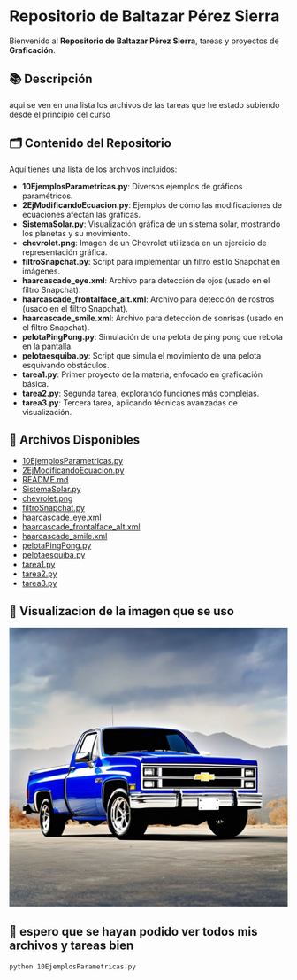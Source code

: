# Repositorio de Baltazar Pérez Sierra

Bienvenido al **Repositorio de Baltazar Pérez Sierra**, tareas y proyectos de **Graficación**. 

## 📚 Descripción

aqui se ven en  una lista los archivos de las tareas que he estado subiendo desde el principio del curso

## 🗂️ Contenido del Repositorio

Aquí tienes una lista de los archivos incluidos:

- **10EjemplosParametricas.py**: Diversos ejemplos de gráficos paramétricos.
- **2EjModificandoEcuacion.py**: Ejemplos de cómo las modificaciones de ecuaciones afectan las gráficas.
- **SistemaSolar.py**: Visualización gráfica de un sistema solar, mostrando los planetas y su movimiento.
- **chevrolet.png**: Imagen de un Chevrolet utilizada en un ejercicio de representación gráfica.
- **filtroSnapchat.py**: Script para implementar un filtro estilo Snapchat en imágenes.
- **haarcascade_eye.xml**: Archivo para detección de ojos (usado en el filtro Snapchat).
- **haarcascade_frontalface_alt.xml**: Archivo para detección de rostros (usado en el filtro Snapchat).
- **haarcascade_smile.xml**: Archivo para detección de sonrisas (usado en el filtro Snapchat).
- **pelotaPingPong.py**: Simulación de una pelota de ping pong que rebota en la pantalla.
- **pelotaesquiba.py**: Script que simula el movimiento de una pelota esquivando obstáculos.
- **tarea1.py**: Primer proyecto de la materia, enfocado en graficación básica.
- **tarea2.py**: Segunda tarea, explorando funciones más complejas.
- **tarea3.py**: Tercera tarea, aplicando técnicas avanzadas de visualización.

## 📂 Archivos Disponibles

- [10EjemplosParametricas.py](10EjemplosParametricas.py)
- [2EjModificandoEcuacion.py](2EjModificandoEcuacion.py)
- [README.md](README.md)
- [SistemaSolar.py](SistemaSolar.py)
- [chevrolet.png](chevrolet.png)
- [filtroSnapchat.py](filtroSnapchat.py)
- [haarcascade_eye.xml](haarcascade_eye.xml)
- [haarcascade_frontalface_alt.xml](haarcascade_frontalface_alt.xml)
- [haarcascade_smile.xml](haarcascade_smile.xml)
- [pelotaPingPong.py](pelotaPingPong.py)
- [pelotaesquiba.py](pelotaesquiba.py)
- [tarea1.py](tarea1.py)
- [tarea2.py](tarea2.py)
- [tarea3.py](tarea3.py)

## 🌟 Visualizacion de la imagen que se uso

![Chevrolet](chevrolet.png)


## 🚀 espero que se hayan podido ver todos mis archivos y tareas bien

```bash
python 10EjemplosParametricas.py

